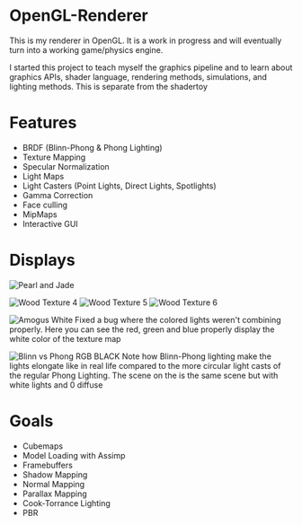 # OpenGL-Renderer
This is my renderer in OpenGL. It is a work in progress and will eventually turn into a working game/physics engine.

I started this project to teach myself the graphics pipeline and to learn about graphics APIs, shader language, rendering methods, simulations, and lighting methods. This is separate from the shadertoy 

# Features
- BRDF (Blinn-Phong & Phong Lighting)
- Texture Mapping
- Specular Normalization
- Light Maps
- Light Casters (Point Lights, Direct Lights, Spotlights)
- Gamma Correction
- Face culling
- MipMaps
- Interactive GUI

# Displays

![Pearl and Jade](https://github.com/GlassCactus/OpenGL-Renderer/assets/86325057/c5077b64-a24c-47fd-9c98-328667301c71)

![Wood Texture 4](https://github.com/GlassCactus/OpenGL-Renderer/assets/86325057/6455dbfd-79ac-439e-bddf-cbd752b91f1a)
![Wood Texture 5](https://github.com/GlassCactus/OpenGL-Renderer/assets/86325057/b0550f4c-e952-4456-a900-68babc7dcf37)
![Wood Texture 6](https://github.com/GlassCactus/OpenGL-Renderer/assets/86325057/4d3619b2-34ab-426b-8787-0cebe23f3cef)



![Amogus White](https://github.com/GlassCactus/OpenGL-Renderer/assets/86325057/017ede18-7db0-42c8-ba32-ea00c7176a8f)
Fixed a bug where the colored lights weren't combining properly. Here you can see the red, green and blue properly display the white color of the texture map


![Blinn vs Phong RGB   BLACK](https://github.com/GlassCactus/OpenGL-Renderer/assets/86325057/4f394f5b-fdf7-46d1-9742-2b9d665869aa)
Note how Blinn-Phong lighting make the lights elongate like in real life compared to the more circular light casts of the regular Phong Lighting. The scene on the is the same scene but with white lights and 0 diffuse


# Goals
- Cubemaps
- Model Loading with Assimp
- Framebuffers
- Shadow Mapping
- Normal Mapping
- Parallax Mapping
- Cook-Torrance Lighting
- PBR
